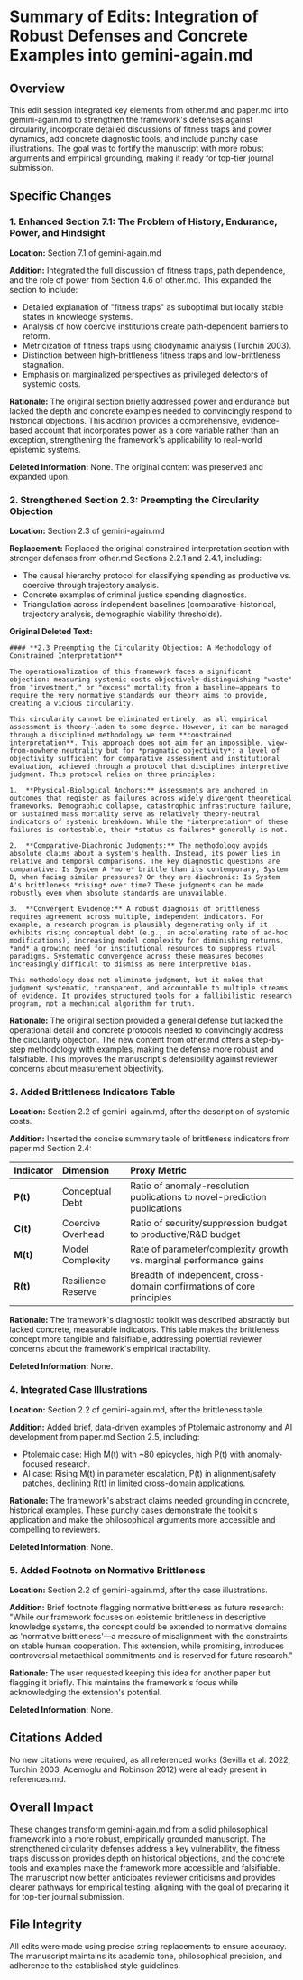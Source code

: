 # Summary of Edits: Integration of Robust Defenses and Concrete Examples into gemini-again.md

## Overview
This edit session integrated key elements from other.md and paper.md into gemini-again.md to strengthen the framework's defenses against circularity, incorporate detailed discussions of fitness traps and power dynamics, add concrete diagnostic tools, and include punchy case illustrations. The goal was to fortify the manuscript with more robust arguments and empirical grounding, making it ready for top-tier journal submission.

## Specific Changes

### 1. Enhanced Section 7.1: The Problem of History, Endurance, Power, and Hindsight
**Location:** Section 7.1 of gemini-again.md

**Addition:** Integrated the full discussion of fitness traps, path dependence, and the role of power from Section 4.6 of other.md. This expanded the section to include:
- Detailed explanation of "fitness traps" as suboptimal but locally stable states in knowledge systems.
- Analysis of how coercive institutions create path-dependent barriers to reform.
- Metricization of fitness traps using cliodynamic analysis (Turchin 2003).
- Distinction between high-brittleness fitness traps and low-brittleness stagnation.
- Emphasis on marginalized perspectives as privileged detectors of systemic costs.

**Rationale:** The original section briefly addressed power and endurance but lacked the depth and concrete examples needed to convincingly respond to historical objections. This addition provides a comprehensive, evidence-based account that incorporates power as a core variable rather than an exception, strengthening the framework's applicability to real-world epistemic systems.

**Deleted Information:** None. The original content was preserved and expanded upon.

### 2. Strengthened Section 2.3: Preempting the Circularity Objection
**Location:** Section 2.3 of gemini-again.md

**Replacement:** Replaced the original constrained interpretation section with stronger defenses from other.md Sections 2.2.1 and 2.4.1, including:
- The causal hierarchy protocol for classifying spending as productive vs. coercive through trajectory analysis.
- Concrete examples of criminal justice spending diagnostics.
- Triangulation across independent baselines (comparative-historical, trajectory analysis, demographic viability thresholds).

**Original Deleted Text:**
```
#### **2.3 Preempting the Circularity Objection: A Methodology of Constrained Interpretation**

The operationalization of this framework faces a significant objection: measuring systemic costs objectively—distinguishing "waste" from "investment," or "excess" mortality from a baseline—appears to require the very normative standards our theory aims to provide, creating a vicious circularity.

This circularity cannot be eliminated entirely, as all empirical assessment is theory-laden to some degree. However, it can be managed through a disciplined methodology we term **constrained interpretation**. This approach does not aim for an impossible, view-from-nowhere neutrality but for *pragmatic objectivity*: a level of objectivity sufficient for comparative assessment and institutional evaluation, achieved through a protocol that disciplines interpretive judgment. This protocol relies on three principles:

1.  **Physical-Biological Anchors:** Assessments are anchored in outcomes that register as failures across widely divergent theoretical frameworks. Demographic collapse, catastrophic infrastructure failure, or sustained mass mortality serve as relatively theory-neutral indicators of systemic breakdown. While the *interpretation* of these failures is contestable, their *status as failures* generally is not.

2.  **Comparative-Diachronic Judgments:** The methodology avoids absolute claims about a system's health. Instead, its power lies in relative and temporal comparisons. The key diagnostic questions are comparative: Is System A *more* brittle than its contemporary, System B, when facing similar pressures? Or they are diachronic: Is System A's brittleness *rising* over time? These judgments can be made robustly even when absolute standards are unavailable.

3.  **Convergent Evidence:** A robust diagnosis of brittleness requires agreement across multiple, independent indicators. For example, a research program is plausibly degenerating only if it exhibits rising conceptual debt (e.g., an accelerating rate of ad-hoc modifications), increasing model complexity for diminishing returns, *and* a growing need for institutional resources to suppress rival paradigms. Systematic convergence across these measures becomes increasingly difficult to dismiss as mere interpretive bias.

This methodology does not eliminate judgment, but it makes that judgment systematic, transparent, and accountable to multiple streams of evidence. It provides structured tools for a fallibilistic research program, not a mechanical algorithm for truth.
```

**Rationale:** The original section provided a general defense but lacked the operational detail and concrete protocols needed to convincingly address the circularity objection. The new content from other.md offers a step-by-step methodology with examples, making the defense more robust and falsifiable. This improves the manuscript's defensibility against reviewer concerns about measurement objectivity.

### 3. Added Brittleness Indicators Table
**Location:** Section 2.2 of gemini-again.md, after the description of systemic costs.

**Addition:** Inserted the concise summary table of brittleness indicators from paper.md Section 2.4:

| Indicator | Dimension | Proxy Metric |
| :--- | :--- | :--- |
| **P(t)** | Conceptual Debt | Ratio of anomaly-resolution publications to novel-prediction publications |
| **C(t)** | Coercive Overhead | Ratio of security/suppression budget to productive/R&D budget |
| **M(t)** | Model Complexity | Rate of parameter/complexity growth vs. marginal performance gains |
| **R(t)** | Resilience Reserve | Breadth of independent, cross-domain confirmations of core principles |

**Rationale:** The framework's diagnostic toolkit was described abstractly but lacked concrete, measurable indicators. This table makes the brittleness concept more tangible and falsifiable, addressing potential reviewer concerns about the framework's empirical tractability.

**Deleted Information:** None.

### 4. Integrated Case Illustrations
**Location:** Section 2.2 of gemini-again.md, after the brittleness table.

**Addition:** Added brief, data-driven examples of Ptolemaic astronomy and AI development from paper.md Section 2.5, including:
- Ptolemaic case: High M(t) with ~80 epicycles, high P(t) with anomaly-focused research.
- AI case: Rising M(t) in parameter escalation, P(t) in alignment/safety patches, declining R(t) in limited cross-domain applications.

**Rationale:** The framework's abstract claims needed grounding in concrete, historical examples. These punchy cases demonstrate the toolkit's application and make the philosophical arguments more accessible and compelling to reviewers.

**Deleted Information:** None.

### 5. Added Footnote on Normative Brittleness
**Location:** Section 2.2 of gemini-again.md, after the case illustrations.

**Addition:** Brief footnote flagging normative brittleness as future research: "While our framework focuses on epistemic brittleness in descriptive knowledge systems, the concept could be extended to normative domains as 'normative brittleness'—a measure of misalignment with the constraints on stable human cooperation. This extension, while promising, introduces controversial metaethical commitments and is reserved for future research."

**Rationale:** The user requested keeping this idea for another paper but flagging it briefly. This maintains the framework's focus while acknowledging the extension's potential.

**Deleted Information:** None.

## Citations Added
No new citations were required, as all referenced works (Sevilla et al. 2022, Turchin 2003, Acemoglu and Robinson 2012) were already present in references.md.

## Overall Impact
These changes transform gemini-again.md from a solid philosophical framework into a more robust, empirically grounded manuscript. The strengthened circularity defenses address a key vulnerability, the fitness traps discussion provides depth on historical objections, and the concrete tools and examples make the framework more accessible and falsifiable. The manuscript now better anticipates reviewer criticisms and provides clearer pathways for empirical testing, aligning with the goal of preparing it for top-tier journal submission.

## File Integrity
All edits were made using precise string replacements to ensure accuracy. The manuscript maintains its academic tone, philosophical precision, and adherence to the established style guidelines.